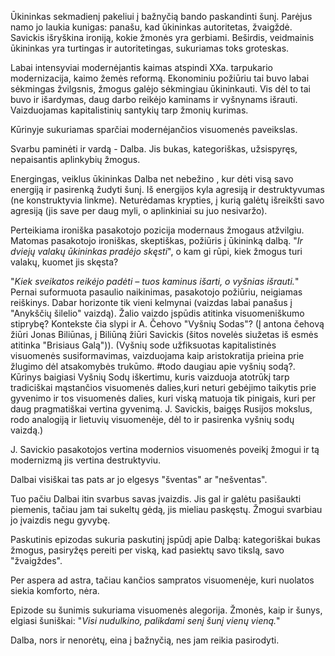 Ūkininkas sekmadienį pakeliui į bažnyčią bando paskandinti šunį. Parėjus namo jo laukia kunigas: panašu, kad ūkininkas autoritetas, žvaigždė. Savickis išryškina ironiją, kokie žmonės yra gerbiami. Beširdis, veidmainis ūkininkas yra turtingas ir autoritetingas, sukuriamas toks groteskas. 

Labai intensyviai modernėjantis kaimas atspindi XXa. tarpukario modernizacija, kaimo žemės reformą. Ekonominiu požiūriu tai buvo labai sėkmingas žvilgsnis, žmogus galėjo sėkmingiau ūkininkauti. Vis dėl to tai buvo ir išardymas, daug darbo reikėjo kaminams ir vyšnynams išrauti. Vaizduojamas kapitalistinių santykių tarp žmonių kurimas.

Kūrinyje sukuriamas sparčiai modernėjančios visuomenės paveikslas. 

Svarbu paminėti ir vardą - Dalba. Jis bukas, kategoriškas, užsispyręs, nepaisantis aplinkybių žmogus.

Energingas, veiklus ūkininkas Dalba net nebežino , kur dėti visą savo energiją ir pasirenką žudyti šunį. Iš energijos kyla agresiją ir destruktyvumas (ne konstruktyvia linkme). Neturėdamas krypties, į kurią galėtų išreikšti savo agresiją (jis save per daug myli, o aplinkiniai su juo nesivaržo). 

Perteikiama ironiška pasakotojo pozicija modernaus žmogaus atžvilgiu. Matomas pasakotojo ironiškas, skeptiškas, požiūris į ūkininką dalbą. "*Ir dviejų valakų ūkininkas pradėjo skęsti*", o kam gi rūpi, kiek žmogus turi valakų, kuomet jis skęsta?

"*Kiek sveikatos reikėjo padėti – tuos kaminus išarti, o vyšnias išrauti.*" Pernai suformuota pasaulio naikinimas, pasakotojo požiūriu, neigiamas reiškinys. Dabar horizonte tik vieni kelmynai (vaizdas labai panašus į "Anykščių šilelio" vaizdą). Žalio vaizdo įspūdis atitinka visuomeniškumo stiprybę? Kontekste čia slypi ir A. Čehovo "Vyšnių Sodas"? (Į antona čehovą žiūri Jonas Biliūnas, į Biliūną žiūri Savickis (šitos novelės siužetas iš esmės atitinka "Brisiaus Galą")). (Vyšnių sode užfiksuotas kapitalistinės visuomenės susiformavimas, vaizduojama kaip aristokratija prieina prie žlugimo dėl atsakomybės trukūmo. #todo daugiau apie vyšnių sodą?. Kūrinys baigiasi Vyšnių Sodų iškertimu, kuris vaizduoja atotrūkį tarp tradiciškai mąstančios visuomenės dalies,kuri neturi gebėjimo taikytis prie gyvenimo ir tos visuomenės dalies, kuri viską matuoja tik pinigais, kuri per daug pragmatiškai vertina gyvenimą. J. Savickis, baigęs Rusijos mokslus, rodo analogiją ir lietuvių visuomenėje, dėl to ir pasirenka vyšnių sodų vaizdą.)

J. Savickio pasakotojos vertina modernios visuomenės poveikį žmogui ir tą modernizmą jis vertina destruktyviu.

Dalbai visiškai tas pats ar jo elgesys "šventas" ar "nešventas". 

Tuo pačiu Dalbai itin svarbus savas įvaizdis. Jis gal ir galėtu pasišaukti piemenis, tačiau jam tai sukeltų gėdą, jis mieliau paskęstų. Žmogui svarbiau jo įvaizdis negu gyvybę.

Paskutinis epizodas sukuria paskutinį įspūdį apie Dalbą: kategoriškai bukas žmogus, pasiryžęs pereiti per viską, kad pasiektų savo tikslą, savo "žvaigždes". 

Per aspera ad astra, tačiau kančios sampratos visuomenėje, kuri nuolatos siekia komforto, nėra.

Epizode su šunimis sukuriama visuomenės alegorija. Žmonės, kaip ir šunys, elgiasi šuniškai: "*Visi nudulkino, palikdami senį šunį vienų vieną.*"

Dalba, nors ir nenorėtų, eina į bažnyčią, nes jam reikia pasirodyti. 

